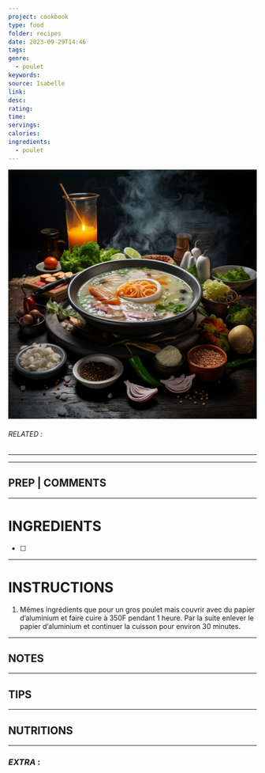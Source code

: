 ```yaml
---
project: cookbook
type: food
folder: recipes
date: 2023-09-29T14:46
tags: 
genre:
  - poulet
keywords: 
source: Isabelle
link: 
desc: 
rating: 
time: 
servings: 
calories: 
ingredients:
  - poulet
---
```


![IMAGE](_default.png)

###### *RELATED* : 
---


---
## PREP | COMMENTS



---
# INGREDIENTS

- [ ] 

---
# INSTRUCTIONS

1. Mêmes ingrédients que pour un gros poulet mais couvrir avec du papier d’aluminium et faire cuire à 350F pendant 1 heure. Par la suite enlever le papier d’aluminium et continuer la cuisson pour environ 30 minutes.

---
## NOTES



---
## TIPS



---
## NUTRITIONS



---
### *EXTRA* :



